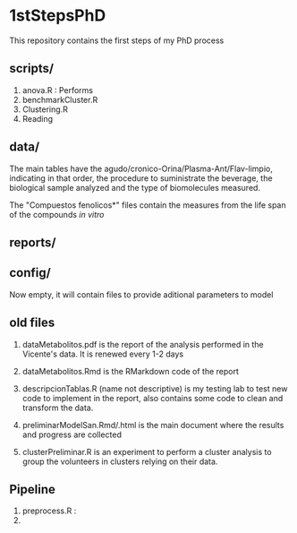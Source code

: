 # 1stStepsPhD

This repository contains the first steps of my PhD process

## scripts/

1. anova.R : Performs 
2. benchmarkCluster.R
3. Clustering.R
4. Reading

## data/

The main tables have the agudo/cronico-Orina/Plasma-Ant/Flav-limpio, indicating in 
that order, the procedure to suministrate the beverage, the biological sample 
analyzed and the type of biomolecules measured. 

The "Compuestos fenolicos*" files contain the measures from the life span of the 
compounds *in vitro*

## reports/



## config/

Now empty, it will contain files to provide aditional parameters to model


## old files

1. dataMetabolitos.pdf is the report of the analysis performed in the Vicente's 
data. It is renewed every 1-2 days

2. dataMetabolitos.Rmd is the RMarkdown code of the report

3. descripcionTablas.R (name not descriptive) is my testing lab to test new code
to implement in the report, also contains some code to clean and transform the
data. 

4. preliminarModelSan.Rmd/.html is the main document where the results and progress 
are collected

5. clusterPreliminar.R is an experiment to perform a cluster analysis to group the
volunteers in clusters relying on their data. 



## Pipeline

1. preprocess.R : 
2. 



